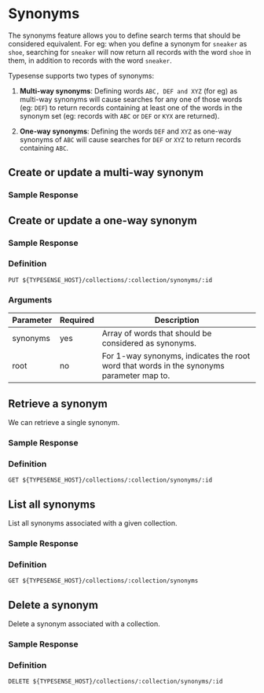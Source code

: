 # Synonyms
The synonyms feature allows you to define search terms that should be considered equivalent. For eg: when you define a synonym for `sneaker` as `shoe`, searching for `sneaker` will now return all records with the word `shoe` in them, in addition to records with the word `sneaker`.

Typesense supports two types of synonyms:

1. **Multi-way synonyms**: Defining words `ABC, DEF and XYZ` (for eg) as multi-way synonyms will cause searches for any one of those words (eg: `DEF`) to return records containing at least one of the words in the synonym set (eg: records with `ABC` or `DEF` or `KYX` are returned).

2. **One-way synonyms**: Defining the words `DEF` and `XYZ` as one-way synonyms of `ABC` will cause searches for `DEF` or `XYZ` to return records containing `ABC`.

## Create or update a multi-way synonym

<Tabs :tabs="['JavaScript','PHP','Python','Ruby','Shell']">
  <template v-slot:JavaScript>

```js
synonym = {
  "synonyms": ["blazer", "coat", "jacket"]
}

// Creates/updates a synonym called `coat-synonyms` in the `products` collection
client.collections('products').synonyms().upsert('coat-synonyms', synonym)
```

  </template>

  <template v-slot:PHP>

```php
$synonym = [
  "synonyms" => ["blazer", "coat", "jacket"]
]

# Creates/updates a synonym called `coat-synonyms` in the `products` collection
$client->collections['products']->synonyms->upsert('coat-synonyms', $synonym)
```

  </template>
  <template v-slot:Python>

```py
synonym = {
  "synonyms": ["blazer", "coat", "jacket"]
}

# Creates/updates a synonym called `coat-synonyms` in the `products` collection
client.collections['products'].synonyms.upsert('coat-synonyms', synonym)
```

  </template>
  <template v-slot:Ruby>

```rb
synonym = {
  "synonyms" => ["blazer", "coat", "jacket"]
}

# Creates/updates a synonym called `coat-synonyms` in the `products` collection
client.collections['products'].synonyms.upsert('coat-synonyms', synonym)
```

  </template>
  <template v-slot:Shell>

```bash
curl "http://localhost:8108/collections/products/synonyms/coat-synonyms" -X PUT \
-H "Content-Type: application/json" \
-H "X-TYPESENSE-API-KEY: ${TYPESENSE_API_KEY}" -d '{
  "synonyms": ["blazer", "coat", "jacket"]
}'
```

  </template>
</Tabs>

### Sample Response

<Tabs :tabs="['JSON']">
  <template v-slot:JSON>

```json
{
  "id": "coat-synonyms",
  "synonyms": ["blazer", "coat", "jacket"]
}
```

  </template>
</Tabs>

## Create or update a one-way synonym

<Tabs :tabs="['JavaScript','PHP','Python','Ruby','Shell']">
  <template v-slot:JavaScript>

```js
synonym = {
  "root": "blazer",
  "synonyms": ["coat", "jacket"]
}

// Creates/updates a synonym called `blazer-synonyms` in the `products` collection
client.collections('products').synonyms().upsert('blazer-synonyms', synonym)
```

  </template>

  <template v-slot:PHP>

```php
synonym = {
  "root": "blazer",
  "synonyms": ["coat", "jacket"]
}

// Creates/updates a synonym called `blazer-synonyms` in the `products` collection
client.collections('products').synonyms().upsert('blazer-synonyms', synonym)
```

  </template>
  <template v-slot:Python>

```py
synonym = {
  "root": "blazer",
  "synonyms": ["coat", "jacket"]
}

// Creates/updates a synonym called `blazer-synonyms` in the `products` collection
client.collections('products').synonyms().upsert('blazer-synonyms', synonym)
```

  </template>
  <template v-slot:Ruby>

```rb
synonym = {
  "root": "blazer",
  "synonyms": ["coat", "jacket"]
}

// Creates/updates a synonym called `blazer-synonyms` in the `products` collection
client.collections('products').synonyms().upsert('blazer-synonyms', synonym)
```

  </template>
  <template v-slot:Shell>

```bash
synonym = {
  "root": "blazer",
  "synonyms": ["coat", "jacket"]
}

// Creates/updates a synonym called `blazer-synonyms` in the `products` collection
client.collections('products').synonyms().upsert('blazer-synonyms', synonym)
```

  </template>
</Tabs>

### Sample Response

<Tabs :tabs="['JSON']">
  <template v-slot:JSON>

```json
{
  "id":"coat-synonyms",
  "root":"blazer",
  "synonyms": ["coat", "jacket"]
}
```

  </template>
</Tabs>

### Definition
`PUT ${TYPESENSE_HOST}/collections/:collection/synonyms/:id`

### Arguments
| Parameter      | Required    |Description                                            |
| -------------- | ----------- |-------------------------------------------------------| 
|synonyms	|yes	|Array of words that should be considered as synonyms.|
|root	|no	|For 1-way synonyms, indicates the root word that words in the synonyms parameter map to.|

## Retrieve a synonym
We can retrieve a single synonym.

<Tabs :tabs="['JavaScript','PHP','Python','Ruby','Shell']">
  <template v-slot:JavaScript>

```js
client.collections('products').synonyms('coat-synonyms').retrieve
```

  </template>

  <template v-slot:PHP>

```php
client.collections('products').synonyms('coat-synonyms').retrieve
```

  </template>
  <template v-slot:Python>

```py
client.collections('products').synonyms('coat-synonyms').retrieve
```

  </template>
  <template v-slot:Ruby>

```rb
client.collections('products').synonyms('coat-synonyms').retrieve
```

  </template>
  <template v-slot:Shell>

```bash
client.collections('products').synonyms('coat-synonyms').retrieve
```

  </template>
</Tabs>

### Sample Response

<Tabs :tabs="['JSON']">
  <template v-slot:JSON>

```json
{
  "id": "coat-synonyms",
  "root":"",
  "synonyms": ["blazer", "coat", "jacket"]
}
```

  </template>
</Tabs>

### Definition
`GET ${TYPESENSE_HOST}/collections/:collection/synonyms/:id`

## List all synonyms
List all synonyms associated with a given collection.

<Tabs :tabs="['JavaScript','PHP','Python','Ruby','Shell']">
  <template v-slot:JavaScript>

```js
client.collections('products').synonyms().retrieve
```

  </template>

  <template v-slot:PHP>

```php
$client->collections['products']->synonyms->retrieve()
```

  </template>
  <template v-slot:Python>

```py
client.collections['products'].synonyms.retrieve()
```

  </template>
  <template v-slot:Ruby>

```rb
client.collections['products'].synonyms.retrieve
```

  </template>
  <template v-slot:Shell>

```bash
curl -H "X-TYPESENSE-API-KEY: ${TYPESENSE_API_KEY}" \
"http://localhost:8108/collections/products/synonyms"
```

  </template>
</Tabs>

### Sample Response

<Tabs :tabs="['JSON']">
  <template v-slot:JSON>

```json
curl -H "X-TYPESENSE-API-KEY: ${TYPESENSE_API_KEY}" \
"http://localhost:8108/collections/products/synonyms"
```

  </template>
</Tabs>

### Definition
`GET ${TYPESENSE_HOST}/collections/:collection/synonyms`

## Delete a synonym
Delete a synonym associated with a collection.

<Tabs :tabs="['JavaScript','PHP','Python','Ruby','Shell']">
  <template v-slot:JavaScript>

```js
client.collections('books').synonyms('coat-synonyms').delete()
```

  </template>

  <template v-slot:PHP>

```php
$client->collections['books']->synonyms['coat-synonyms'].delete()
```

  </template>
  <template v-slot:Python>

```py
client.collections['books'].synonyms['coat-synonyms'].delete()
```

  </template>
  <template v-slot:Ruby>

```rb
client.collections['books'].synonyms['coat-synonyms'].delete
```

  </template>
  <template v-slot:Shell>

```bash
curl "http://localhost:8108/collections/books/synonyms/coat-synonyms" -X DELETE \
-H "X-TYPESENSE-API-KEY: ${TYPESENSE_API_KEY}"
```

  </template>
</Tabs>

### Sample Response

<Tabs :tabs="['JSON']">
  <template v-slot:JSON>

```json
{
  "id": "coat-synonyms"
}
```

  </template>
</Tabs>

### Definition
`DELETE ${TYPESENSE_HOST}/collections/:collection/synonyms/:id`

